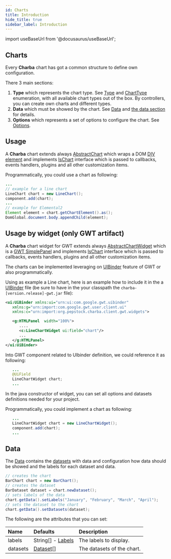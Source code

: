 ```yaml
---
id: Charts
title: Introduction
hide_title: true
sidebar_label: Introduction
---
```

import useBaseUrl from '@docusaurus/useBaseUrl';

## Charts

Every **Charba** chart has got a common structure to define own configuration.

There 3 main sections:

  1. **Type** which represents the chart type. See [Type](https://pepstock-org.github.io/Charba/next/org/pepstock/charba/client/Type.html) and [ChartType](https://pepstock-org.github.io/Charba/next/org/pepstock/charba/client/ChartType.html) enumeration, with all available chart types out of the box. By controllers, you can create own charts and different types.
  2. **Data** which must be showed by the chart. See [Data](https://pepstock-org.github.io/Charba/next/org/pepstock/charba/client/data/Data.html) and [the data section](#data) for details.
  3. **Options** which represents a set of options to configure the chart. See [Options](https://pepstock-org.github.io/Charba/next/org/pepstock/charba/client/configuration/package-summary.html).
  
## Usage 

A **Charba** chart extends always [AbstractChart](https://pepstock-org.github.io/Charba/next/org/pepstock/charba/client/AbstractChart.html) which wraps a DOM [DIV element](https://pepstock-org.github.io/Charba/next/org/pepstock/charba/client/dom/elements/Div.html) and implements [IsChart](https://pepstock-org.github.io/Charba/next/org/pepstock/charba/client/IsChart.html) interface which is passed to callbacks, events handlers, plugins and all other customization items.

Programmatically, you could use a chart as following:

```java
...
// example for a line chart
LineChart chart = new LineChart();
component.add(chart);
...
// example for Elemental2
Element element = chart.getChartElement().as();
DomGlobal.document.body.appendChild(element);
```

## Usage by widget (only GWT artifact)

A **Charba** chart widget for GWT extends always [AbstractChartWidget](https://pepstock-org.github.io/Charba/next/org/pepstock/charba/client/gwt/widgets/AbstractChartWidget.html) which is a [GWT SimplePanel](http://www.gwtproject.org/javadoc/latest/com/google/gwt/user/client/ui/SimplePanel.html) and implements [IsChart](https://pepstock-org.github.io/Charba/next/org/pepstock/charba/client/IsChart.html) interface which is passed to callbacks, events handlers, plugins and all other customization items.

The charts can be implemented leveraging on [UIBinder](http://www.gwtproject.org/doc/latest/DevGuideUiBinder.html) feature of GWT or also programmatically.  

Using as example a Line chart, here is an example how to include it in the a [UIBinder](http://www.gwtproject.org/doc/latest/DevGuideUiBinder.html) file (be sure to have in the your classpath the `charba-[version.release]-gwt.jar` file):

```xml
<ui:UiBinder xmlns:ui="urn:ui:com.google.gwt.uibinder"
   xmlns:g="urn:import:com.google.gwt.user.client.ui"
   xmlns:c="urn:import:org.pepstock.charba.client.gwt.widgets">

   <g:HTMLPanel  width="100%">
      ....
      <c:LineChartWidget ui:field="chart"/>
      ...
   </g:HTMLPanel>
</ui:UiBinder> 
```

Into GWT component related to UIbinder definition, we could reference it as following:

```java
   ...
   @UiField
   LineChartWidget chart;
   ...
```

In the java constructor of widget, you can set all options and datasets definitions needed for your project.

Programmatically, you could implement a chart as following:

```java
   ...
   LineChartWidget chart = new LineChartWidget();
   component.add(chart);
   ...
```

## Data

The [Data](https://pepstock-org.github.io/Charba/next/org/pepstock/charba/client/data/Data.html) contains the [datasets](https://pepstock-org.github.io/Charba/next/org/pepstock/charba/client/data/Dataset.html) with data and configuration how data should be showed and the labels for each dataset and data.

```java
// creates the chart	
BarChart chart = new BarChart();
// creates the dataset
BarDataset dataset = chart.newDataset();
// sets labels of the data
chart.getData().setLabels("January", "February", "March", "April");
// sets the dataset to the chart
chart.getData().setDatasets(dataset);
```

The following are the attributes that you can set:

| Name | Defaults | Description
| :- | :- | :-
| labels | String[] - [Labels](https://pepstock-org.github.io/Charba/next/org/pepstock/charba/client/data/Labels.html) | The labels to display.
| datasets | [Dataset](https://pepstock-org.github.io/Charba/next/org/pepstock/charba/client/data/Dataset.html)[] | The datasets of the chart.
